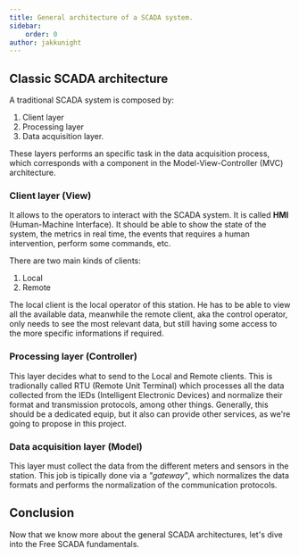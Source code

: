 ```yaml
---
title: General architecture of a SCADA system.
sidebar:
    order: 0
author: jakkunight
---
```

## Classic SCADA architecture
A traditional SCADA system is composed by:
1. Client layer
2. Processing layer
3. Data acquisition layer.

These layers performs an specific task in the data acquisition process, 
which corresponds with a component in the Model-View-Controller (MVC) 
architecture.

### Client layer (View)
It allows to the operators to interact with the SCADA system. It is called 
**HMI** (Human-Machine Interface). It should be able to show the state of 
the system, the metrics in real time, the events that requires a human 
intervention, perform some commands, etc. 

There are two main kinds of clients:
1. Local
2. Remote

The local client is the local operator of this station. He has to be able 
to view all the available data, meanwhile the remote client, aka the 
control operator, only needs to see the most relevant data, but still 
having some access to the more specific informations if required.

### Processing layer (Controller)
This layer decides what to send to the Local and Remote clients. This 
is tradionally called RTU (Remote Unit Terminal) which processes all the 
data collected from the IEDs (Intelligent Electronic Devices) and normalize 
their format and transmission protocols, among other things. Generally, 
this should be a dedicated equip, but it also can provide other services, 
as we're going to propose in this project.

### Data acquisition layer (Model)
This layer must collect the data from the different meters and sensors in the 
station. This job is tipically done via a *"gateway"*, which normalizes the 
data formats and performs the normalization of the communication protocols.

## Conclusion
Now that we know more about the general SCADA architectures, let's dive into 
the Free SCADA fundamentals.


